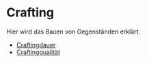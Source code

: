 # Crafting

Hier wird das Bauen von Gegenständen erklärt.

* [Craftingdauer](craftingdauer.md)
* [Craftingqualität](craftingqualitaet.md)

